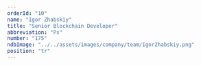 ```yaml
---
orderId: "10"
name: "Igor Zhabskiy"
title: "Senior Blockchain Developer"
abbreviation: "Ps"
number: "175"
ndbImage: "../../assets/images/company/team/IgorZhabskiy.png"
position: "tr"
---
```

